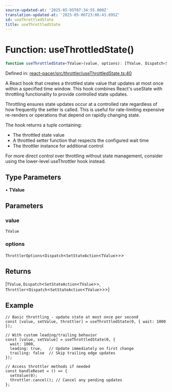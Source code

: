 ```yaml
---
source-updated-at: '2025-05-05T07:34:55.000Z'
translation-updated-at: '2025-05-06T23:06:43.695Z'
id: useThrottledState
title: useThrottledState
---
```


<!-- DO NOT EDIT: this page is autogenerated from the type comments -->

# Function: useThrottledState()

```ts
function useThrottledState<TValue>(value, options): [TValue, Dispatch<SetStateAction<TValue>>, Throttler<Dispatch<SetStateAction<TValue>>>]
```

Defined in: [react-pacer/src/throttler/useThrottledState.ts:40](https://github.com/TanStack/pacer/blob/main/packages/react-pacer/src/throttler/useThrottledState.ts#L40)

A React hook that creates a throttled state value that updates at most once within a specified time window.
This hook combines React's useState with throttling functionality to provide controlled state updates.

Throttling ensures state updates occur at a controlled rate regardless of how frequently the setter is called.
This is useful for rate-limiting expensive re-renders or operations that depend on rapidly changing state.

The hook returns a tuple containing:
- The throttled state value
- A throttled setter function that respects the configured wait time
- The throttler instance for additional control

For more direct control over throttling without state management,
consider using the lower-level useThrottler hook instead.

## Type Parameters

• **TValue**

## Parameters

### value

`TValue`

### options

`ThrottlerOptions`\<`Dispatch`\<`SetStateAction`\<`TValue`\>\>\>

## Returns

\[`TValue`, `Dispatch`\<`SetStateAction`\<`TValue`\>\>, `Throttler`\<`Dispatch`\<`SetStateAction`\<`TValue`\>\>\>\]

## Example

```tsx
// Basic throttling - update state at most once per second
const [value, setValue, throttler] = useThrottledState(0, { wait: 1000 });

// With custom leading/trailing behavior
const [value, setValue] = useThrottledState(0, {
  wait: 1000,
  leading: true,   // Update immediately on first change
  trailing: false  // Skip trailing edge updates
});

// Access throttler methods if needed
const handleReset = () => {
  setValue(0);
  throttler.cancel(); // Cancel any pending updates
};
```
